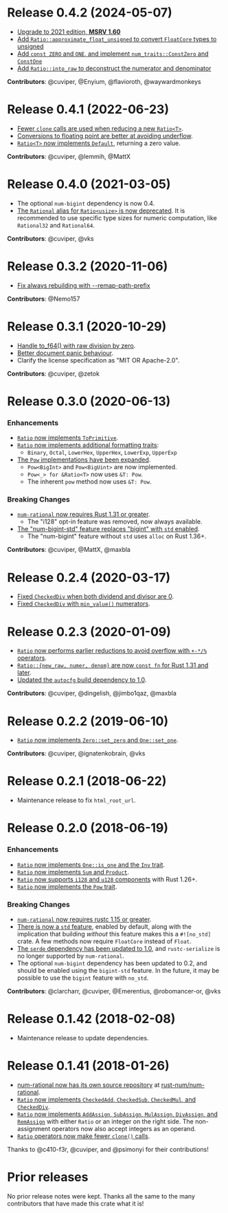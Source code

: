 # Release 0.4.2 (2024-05-07)

- [Upgrade to 2021 edition, **MSRV 1.60**][126]
- [Add `Ratio::approximate_float_unsigned` to convert `FloatCore` types to unsigned][109]
- [Add `const ZERO` and `ONE`, and implement `num_traits::ConstZero` and `ConstOne`][128]
- [Add `Ratio::into_raw` to deconstruct the numerator and denominator][129]

**Contributors**: @cuviper, @Enyium, @flavioroth, @waywardmonkeys

[109]: https://github.com/rust-num/num-rational/pull/109
[126]: https://github.com/rust-num/num-rational/pull/126
[128]: https://github.com/rust-num/num-rational/pull/128
[129]: https://github.com/rust-num/num-rational/pull/129

# Release 0.4.1 (2022-06-23)

- [Fewer `clone` calls are used when reducing a new `Ratio<T>`][98].
- [Conversions to floating point are better at avoiding underflow][104].
- [`Ratio<T>` now implements `Default`][105], returning a zero value.

**Contributors**: @cuviper, @lemmih, @MattX

[98]: https://github.com/rust-num/num-rational/pull/98
[104]: https://github.com/rust-num/num-rational/pull/104
[105]: https://github.com/rust-num/num-rational/pull/105

# Release 0.4.0 (2021-03-05)

- The optional `num-bigint` dependency is now 0.4.
- [The `Rational` alias for `Ratio<usize>` is now deprecated][92]. It is
  recommended to use specific type sizes for numeric computation, like
  `Rational32` and `Rational64`.

**Contributors**: @cuviper, @vks

[92]: https://github.com/rust-num/num-rational/pull/92

# Release 0.3.2 (2020-11-06)

- [Fix always rebuilding with --remap-path-prefix][88]

**Contributors**: @Nemo157

[88]: https://github.com/rust-num/num-rational/pull/88

# Release 0.3.1 (2020-10-29)

- [Handle to_f64() with raw division by zero][83].
- [Better document panic behaviour][84].
- Clarify the license specification as "MIT OR Apache-2.0".

**Contributors**: @cuviper, @zetok

[83]: https://github.com/rust-num/num-rational/pull/83
[84]: https://github.com/rust-num/num-rational/pull/84

# Release 0.3.0 (2020-06-13)

### Enhancements

- [`Ratio` now implements `ToPrimitive`][52].
- [`Ratio` now implements additional formatting traits][56]:
  - `Binary`, `Octal`, `LowerHex`, `UpperHex`, `LowerExp`, `UpperExp`
- [The `Pow` implementations have been expanded][70].
  - `Pow<BigInt>` and `Pow<BigUint>` are now implemented.
  - `Pow<_> for &Ratio<T>` now uses `&T: Pow`.
  - The inherent `pow` method now uses `&T: Pow`.

### Breaking Changes

- [`num-rational` now requires Rust 1.31 or greater][66].
  - The "i128" opt-in feature was removed, now always available.
- [The "num-bigint-std" feature replaces "bigint" with `std` enabled][80].
  - The "num-bigint" feature without `std` uses `alloc` on Rust 1.36+.

**Contributors**: @cuviper, @MattX, @maxbla

[52]: https://github.com/rust-num/num-rational/pull/52
[56]: https://github.com/rust-num/num-rational/pull/56
[66]: https://github.com/rust-num/num-rational/pull/66
[70]: https://github.com/rust-num/num-rational/pull/70
[80]: https://github.com/rust-num/num-rational/pull/80

# Release 0.2.4 (2020-03-17)

- [Fixed `CheckedDiv` when both dividend and divisor are 0][74].
- [Fixed `CheckedDiv` with `min_value()` numerators][76].

[74]: https://github.com/rust-num/num-rational/pull/74
[76]: https://github.com/rust-num/num-rational/pull/76

# Release 0.2.3 (2020-01-09)

- [`Ratio` now performs earlier reductions to avoid overflow with `+-*/%` operators][42].
- [`Ratio::{new_raw, numer, denom}` are now `const fn` for Rust 1.31 and later][48].
- [Updated the `autocfg` build dependency to 1.0][63].

**Contributors**: @cuviper, @dingelish, @jimbo1qaz, @maxbla

[42]: https://github.com/rust-num/num-rational/pull/42
[48]: https://github.com/rust-num/num-rational/pull/48
[63]: https://github.com/rust-num/num-rational/pull/63

# Release 0.2.2 (2019-06-10)

- [`Ratio` now implements `Zero::set_zero` and `One::set_one`][47].

**Contributors**: @cuviper, @ignatenkobrain, @vks

[47]: https://github.com/rust-num/num-rational/pull/47

# Release 0.2.1 (2018-06-22)

- Maintenance release to fix `html_root_url`.

# Release 0.2.0 (2018-06-19)

### Enhancements

- [`Ratio` now implements `One::is_one` and the `Inv` trait][19].
- [`Ratio` now implements `Sum` and `Product`][25].
- [`Ratio` now supports `i128` and `u128` components][29] with Rust 1.26+.
- [`Ratio` now implements the `Pow` trait][21].

### Breaking Changes

- [`num-rational` now requires rustc 1.15 or greater][18].
- [There is now a `std` feature][23], enabled by default, along with the
  implication that building *without* this feature makes this a `#![no_std]`
  crate.  A few methods now require `FloatCore` instead of `Float`.
- [The `serde` dependency has been updated to 1.0][24], and `rustc-serialize`
  is no longer supported by `num-rational`.
- The optional `num-bigint` dependency has been updated to 0.2, and should be
  enabled using the `bigint-std` feature.  In the future, it may be possible
  to use the `bigint` feature with `no_std`.

**Contributors**: @clarcharr, @cuviper, @Emerentius, @robomancer-or, @vks

[18]: https://github.com/rust-num/num-rational/pull/18
[19]: https://github.com/rust-num/num-rational/pull/19
[21]: https://github.com/rust-num/num-rational/pull/21
[23]: https://github.com/rust-num/num-rational/pull/23
[24]: https://github.com/rust-num/num-rational/pull/24
[25]: https://github.com/rust-num/num-rational/pull/25
[29]: https://github.com/rust-num/num-rational/pull/29


# Release 0.1.42 (2018-02-08)

- Maintenance release to update dependencies.


# Release 0.1.41 (2018-01-26)

- [num-rational now has its own source repository][num-356] at [rust-num/num-rational][home].
- [`Ratio` now implements `CheckedAdd`, `CheckedSub`, `CheckedMul`, and `CheckedDiv`][11].
- [`Ratio` now implements `AddAssign`, `SubAssign`, `MulAssign`, `DivAssign`, and `RemAssign`][12]
  with either `Ratio` or an integer on the right side.  The non-assignment operators now also
  accept integers as an operand.
- [`Ratio` operators now make fewer `clone()` calls][14].

Thanks to @c410-f3r, @cuviper, and @psimonyi for their contributions!

[home]: https://github.com/rust-num/num-rational
[num-356]: https://github.com/rust-num/num/pull/356
[11]: https://github.com/rust-num/num-rational/pull/11
[12]: https://github.com/rust-num/num-rational/pull/12
[14]: https://github.com/rust-num/num-rational/pull/14


# Prior releases

No prior release notes were kept.  Thanks all the same to the many
contributors that have made this crate what it is!
